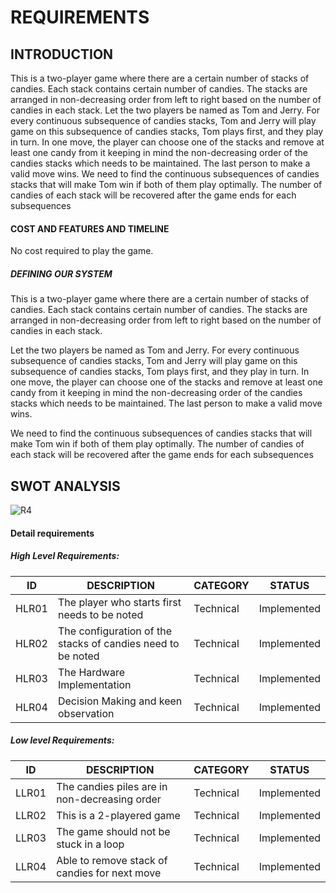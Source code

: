 # **REQUIREMENTS**
## **INTRODUCTION** 
This is a two-player game where there are a certain number of stacks of candies. Each stack contains certain number of candies. The stacks are arranged in non-decreasing order from left to right based on the number of candies in each stack. Let the two players be named as Tom and Jerry. For every continuous subsequence of candies stacks, Tom and Jerry will play game on this subsequence of candies stacks, Tom plays first, and they play in turn. In one move, the player can choose one of the stacks and remove at least one candy from it keeping in mind the non-decreasing order of the candies stacks which needs to be maintained. The last person to make a valid move wins. We need to find the continuous subsequences of candies stacks that will make Tom win if both of them play optimally. The number of candies of each stack will be recovered after the game ends for each subsequences


#### **COST AND FEATURES AND TIMELINE**
No cost required to play the game.

##### **DEFINING OUR SYSTEM**
This is a two-player game where there are a certain number of stacks of candies. Each stack contains certain number of candies. The stacks are arranged in non-decreasing order from left to right based on the number of candies in each stack.

Let the two players be named as Tom and Jerry. For every continuous subsequence of candies stacks, Tom and Jerry will play game on this subsequence of candies stacks, Tom plays first, and they play in turn. In one move, the player can choose one of the stacks and remove at least one candy from it keeping in mind the non-decreasing order of the candies stacks which needs to be maintained. The last person to make a valid move wins.

We need to find the continuous subsequences of candies stacks that will make Tom win if both of them play optimally. The number of candies of each stack will be recovered after the game ends for each subsequences

## **SWOT ANALYSIS**
![R4](https://user-images.githubusercontent.com/101189588/161087442-90232568-ab86-4bdc-89e2-034142359b50.png)

#### **Detail requirements**
##### **High Level Requirements:**
|ID   |DESCRIPTION                                                |CATEGORY |STATUS     |
|-----|--------------------------------------------------------------|---------|--------|
|HLR01|The player who starts first needs to be noted              |Technical|Implemented|
|HLR02|The configuration of the stacks of candies need to be noted|Technical|Implemented|
|HLR03|The Hardware Implementation                                |Technical|Implemented|
|HLR04|Decision Making and keen observation                       |Technical|Implemented|

##### **Low level Requirements:**
|ID   |DESCRIPTION                                    |CATEGORY |STATUS     |
|-----|-----------------------------------------------|---------|-----------|
|LLR01|The candies piles are in non-decreasing order  |Technical|Implemented|
|LLR02|This is a 2-playered game                      |Technical|Implemented|
|LLR03|The game should not be stuck in a loop         |Technical|Implemented|
|LLR04|Able to remove stack of candies for next move  |Technical|Implemented|

